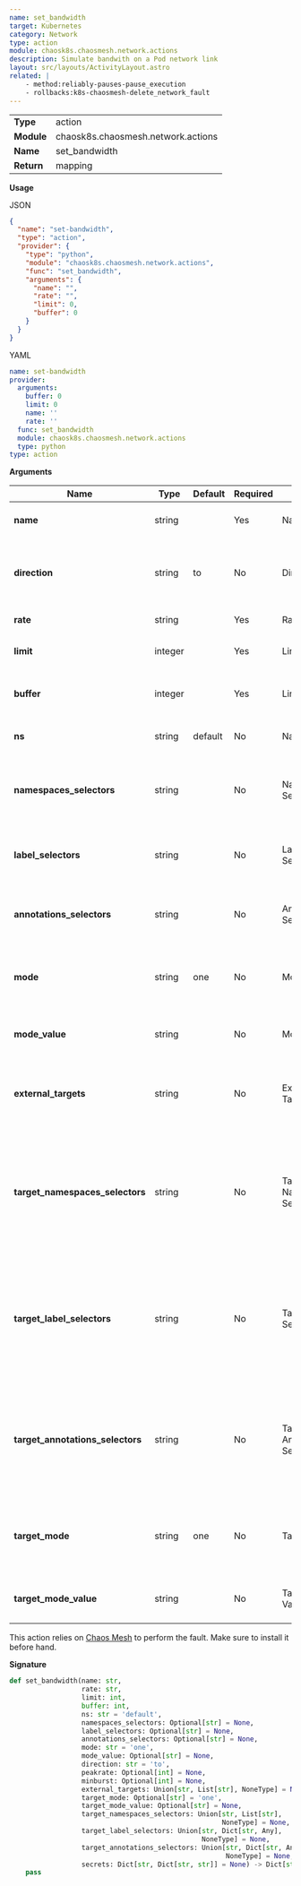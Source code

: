 ```yaml
---
name: set_bandwidth
target: Kubernetes
category: Network
type: action
module: chaosk8s.chaosmesh.network.actions
description: Simulate bandwith on a Pod network link
layout: src/layouts/ActivityLayout.astro
related: |
    - method:reliably-pauses-pause_execution
    - rollbacks:k8s-chaosmesh-delete_network_fault
---
```


|            |                       |
| ---------- | --------------------- |
| **Type**   | action                |
| **Module** | chaosk8s.chaosmesh.network.actions |
| **Name**   | set_bandwidth           |
| **Return** | mapping                  |

**Usage**

JSON

```json
{
  "name": "set-bandwidth",
  "type": "action",
  "provider": {
    "type": "python",
    "module": "chaosk8s.chaosmesh.network.actions",
    "func": "set_bandwidth",
    "arguments": {
      "name": "",
      "rate": "",
      "limit": 0,
      "buffer": 0
    }
  }
}
```

YAML

```yaml
name: set-bandwidth
provider:
  arguments:
    buffer: 0
    limit: 0
    name: ''
    rate: ''
  func: set_bandwidth
  module: chaosk8s.chaosmesh.network.actions
  type: python
type: action
```

**Arguments**

| Name               | Type   | Default | Required | Title          | Description                                    |
| ------------------ | ------ | ------- | -------- | -------------- | ---------------------------------------------- |
| **name**           | string |         | Yes       | Name           | A unique name to identify this particular fault  |
| **direction** | string |  to   | No       | Direction | Which direction to apply the bandwidth:  `from`, `to` or `both`    |
| **rate** | string |     | Yes       | Rate | Packet rate, such as `1mbps`    |
| **limit** | integer |     | Yes       | Limit | Number of bytes waiting in the queue    |
| **buffer** | integer |     | Yes       | Limit | Amount of bytes that can be sent simultaenously    |
| **ns** | string | default    | No       | Namespace | Namespace where to apply the fault      |
| **namespaces_selectors** | string |  | No       | Namespaces Selectors | Comma-separated list of namespaces to scope the fault to      |
| **label_selectors** | string |  | No       | Label Selectors | Comma-separated list of key=value pairs to scope the fault to      |
| **annotations_selectors** | string |  | No       | Annotation Selectors | Comma-separated list of key=value pairs to scope the fault to      |
| **mode** | string | one    | No       | Mode | Mode of fault injection: `one`, `all`, `fixed`, `fixed-percent`, `random-max-percent`     |
| **mode_value** | string |     | No       | Mode Value | Value depending on the mode above    |
| **external_targets** | string |     | No       | External Targets | IPv4 or domain targetted by the fault when direction is set to "to"   |
| **target_namespaces_selectors** | string |  | No       | Target Namespaces Selectors | Comma-separated list of namespaces to scope the fault to the right target pod. Only works when direction is set to `both` or `from`     |
| **target_label_selectors** | string |  | No       | Target Label Selectors | Comma-separated list of key=value pairs to scope the network fault to the right target pod. Only works when direction is set to `both` or `from`     |
| **target_annotations_selectors** | string |  | No       | Target Annotation Selectors | Comma-separated list of key=value pairs to scope the fault to the right target pod. Only works when direction is set to `both` or `from`      |
| **target_mode** | string | one    | No       | Target Mode | Target Mode of fault injection: `one`, `all`, `fixed`, `fixed-percent`, `random-max-percent`     |
| **target_mode_value** | string |     | No       | Target Mode Value | Value depending on the mode above    |

This action relies on [Chaos Mesh](https://chaos-mesh.org/docs/simulate-network-chaos-on-kubernetes/)
to perform the fault. Make sure to install it before hand.

**Signature**

```python
def set_bandwidth(name: str,
                  rate: str,
                  limit: int,
                  buffer: int,
                  ns: str = 'default',
                  namespaces_selectors: Optional[str] = None,
                  label_selectors: Optional[str] = None,
                  annotations_selectors: Optional[str] = None,
                  mode: str = 'one',
                  mode_value: Optional[str] = None,
                  direction: str = 'to',
                  peakrate: Optional[int] = None,
                  minburst: Optional[int] = None,
                  external_targets: Union[str, List[str], NoneType] = None,
                  target_mode: Optional[str] = 'one',
                  target_mode_value: Optional[str] = None,
                  target_namespaces_selectors: Union[str, List[str],
                                                     NoneType] = None,
                  target_label_selectors: Union[str, Dict[str, Any],
                                                NoneType] = None,
                  target_annotations_selectors: Union[str, Dict[str, Any],
                                                      NoneType] = None,
                  secrets: Dict[str, Dict[str, str]] = None) -> Dict[str, Any]:
    pass
```
